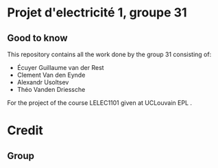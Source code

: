# Projet d'electricité 1, groupe 31

## Good to know
This repository contains all the work done by the group 31 consisting of:
- Écuyer Guillaume van der Rest
- Clement Van den Eynde
- Alexandr Usoltsev
- Théo Vanden Driessche

For the project of the course LELEC1101 given at UCLouvain EPL .

# Credit

Group
---
